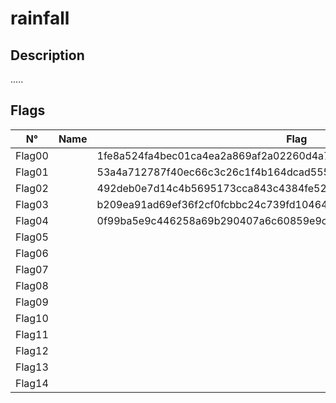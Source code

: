 # rainfall

## Description
.....

## Flags
| N°    | Name     | Flag                        |
|:------:|---------|-----------------------------|
| Flag00 |  | 1fe8a524fa4bec01ca4ea2a869af2a02260d4a7d5fe7e7c24d8617e6dca12d3a |
| Flag01 |  | 53a4a712787f40ec66c3c26c1f4b164dcad5552b038bb0addd69bf5bf6fa8e77 |
| Flag02 |  | 492deb0e7d14c4b5695173cca843c4384fe52d0857c2b0718e1a521a4d33ec02 |
| Flag03 |  | b209ea91ad69ef36f2cf0fcbbc24c739fd10464cf545b20bea8572ebdc3c36fa |
| Flag04 |  | 0f99ba5e9c446258a69b290407a6c60859e9c2d25b26575cafc9ae6d75e9456a |
| Flag05 |  | |
| Flag06 |  | |
| Flag07 |  | |
| Flag08 |  | |
| Flag09 |  | |
| Flag10 |  | |
| Flag11 |  | |
| Flag12 |  | |
| Flag13 |  | |
| Flag14 |  | |
